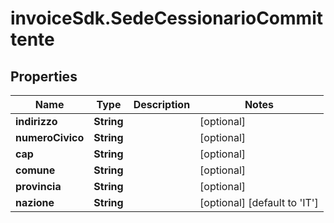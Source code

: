 # invoiceSdk.SedeCessionarioCommittente

## Properties

Name | Type | Description | Notes
------------ | ------------- | ------------- | -------------
**indirizzo** | **String** |  | [optional] 
**numeroCivico** | **String** |  | [optional] 
**cap** | **String** |  | [optional] 
**comune** | **String** |  | [optional] 
**provincia** | **String** |  | [optional] 
**nazione** | **String** |  | [optional] [default to &#39;IT&#39;]


